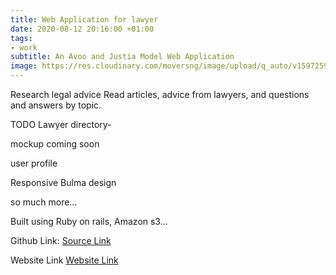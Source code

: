 ```yaml
---
title: Web Application for lawyer
date: 2020-08-12 20:16:00 +01:00
tags:
- work
subtitle: An Avoo and Justia Model Web Application
image: https://res.cloudinary.com/moversng/image/upload/q_auto/v1597259902/todojustice.herokuapp.com__Laptop_with_HiDPI_screen_dioc7y.png
---
```


Research legal advice
Read articles, advice from lawyers, and questions and answers by topic.

TODO Lawyer directory-

mockup coming soon

<p>user profile</p>
<p>Responsive Bulma design </p>
so much more...

Built using Ruby on rails, Amazon s3...





Github Link:
[Source Link](https://github.com/lek-syde/justicepl)

Website Link
[Website Link](https://todojustice.herokuapp.com/)